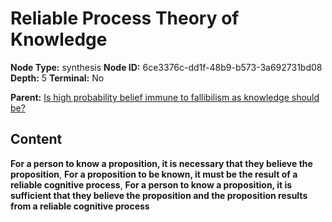 # Reliable Process Theory of Knowledge

**Node Type:** synthesis
**Node ID:** 6ce3376c-dd1f-48b9-b573-3a692731bd08
**Depth:** 5
**Terminal:** No

**Parent:** [Is high probability belief immune to fallibilism as knowledge should be?](is-high-probability-belief-immune-to-fallibilism-as-knowledge-should-be-antithesis-bcdd4a58-6a69-4dd9-bb43-14bd42ba20f1.md)

## Content

**For a person to know a proposition, it is necessary that they believe the proposition**, **For a proposition to be known, it must be the result of a reliable cognitive process**, **For a person to know a proposition, it is sufficient that they believe the proposition and the proposition results from a reliable cognitive process**

